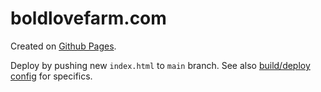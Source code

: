 # boldlovefarm.com

Created on [Github Pages](https://docs.github.com/en/pages/getting-started-with-github-pages/creating-a-github-pages-site#creating-your-site).

Deploy by pushing new `index.html` to `main` branch. See also [build/deploy config](https://github.com/boldlovebakery/boldlovebakery.com/settings/pages) for specifics.

